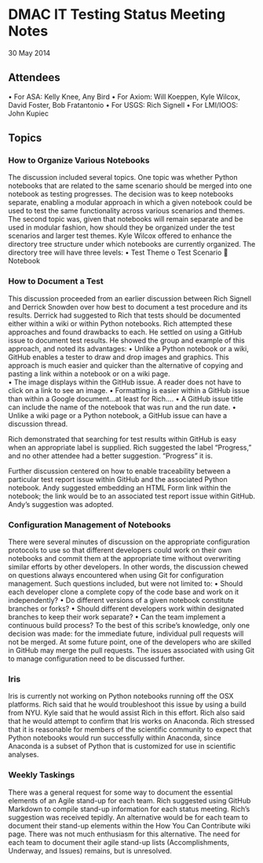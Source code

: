 # DMAC IT Testing Status Meeting Notes
30 May 2014
## Attendees
•	For ASA:  Kelly Knee, Any Bird
•	For Axiom:  Will Koeppen, Kyle Wilcox, David Foster, Bob Fratantonio
•	For USGS: Rich Signell
•	For LMI/IOOS:  John Kupiec
## Topics
### How to Organize Various Notebooks
The discussion included several topics.  One topic was whether Python notebooks that are related to the same scenario should be merged into one notebook as testing progresses.  The decision was to keep notebooks separate, enabling a modular approach in which a given notebook could be used to test the same functionality across various scenarios and themes.  The second topic was, given that notebooks will remain separate and be used in modular fashion, how should they be organized under the test scenarios and larger test themes. Kyle Wilcox offered to enhance the directory tree structure under which notebooks are currently organized.  The directory tree will have three levels:
•	Test Theme
o	Test Scenario
	Notebook
### How to Document a Test
This discussion proceeded from an earlier discussion between Rich Signell and Derrick Snowden over how best to document a test procedure and its results.  Derrick had suggested to Rich that tests should be documented either within a wiki or within Python notebooks.    Rich attempted these approaches and found drawbacks to each.  He settled on using a GitHub issue to document test results.  He showed the group and example of this approach, and noted its advantages:
•	Unlike a Python notebook or a wiki, GitHub enables a tester to draw and drop images and graphics. This approach is much easier and quicker than the alternative of copying and pasting a link within a notebook or on a wiki page.  
•	The image displays within the GitHub issue.  A reader does not have to click on a link to see an image.
•	Formatting is easier within a GitHub issue than within a Google document…at least for Rich….
•	A GitHub issue title can include the name of the notebook that was run and the run date.
•	Unlike a wiki page or a Python notebook, a GitHub issue can have a discussion thread.

Rich demonstrated that searching for test results within GitHub is easy when an appropriate label is supplied.  Rich suggested the label “Progress,” and no other attendee had a better suggestion.  “Progress” it is.

Further discussion centered on how to enable traceability between a particular test report issue within GitHub and the associated Python notebook. Andy suggested embedding an HTML Form link within the notebook; the link would be to an associated test report issue within GitHub.    Andy’s suggestion was adopted.

### Configuration Management of Notebooks
There were several minutes of discussion on the appropriate configuration protocols to use so that different developers could work on their own notebooks and commit them at the appropriate time without overwriting similar efforts by other developers.  In other words, the discussion chewed on questions always encountered when using Git for configuration management.  Such questions included, but were not limited to:
•	Should each developer clone a complete copy of the code base and work on it independently?
•	Do different versions of a given notebook constitute branches or forks?
•	Should different developers work within designated branches to keep their work separate?
•	Can the team implement a continuous build process?
To the best of this scribe’s knowledge, only one decision was made: for the immediate future, individual pull requests will not be merged.  At some future point, one of the developers who are skilled in GitHub may merge the pull requests.  The issues associated with using Git to manage configuration need to be discussed further.  
### Iris
Iris is currently not working on Python notebooks running off the OSX platforms. Rich said that he would troubleshoot this issue by using a build from NYU.  Kyle said that he would assist Rich in this effort.  Rich also said that he would attempt to confirm that Iris works on Anaconda.  Rich stressed that it is reasonable for members of the scientific community to expect that Python notebooks would run successfully within Anaconda, since Anaconda is a subset of Python that is customized for use in scientific analyses.
### Weekly Taskings
There was a general request for some way to document the essential elements of an Agile stand-up for each team.  Rich suggested using GitHub Markdown to compile stand-up information for each status meeting.  Rich’s suggestion was received tepidly. An alternative would be for each team to document their stand-up elements within the How You Can Contribute wiki page.  There was not much enthusiasm for this alternative.  The need for each team to document their agile stand-up lists (Accomplishments, Underway, and Issues) remains, but is unresolved.





